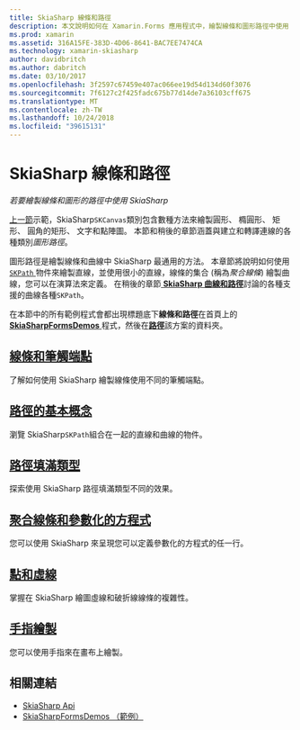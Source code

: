 ```yaml
---
title: SkiaSharp 線條和路徑
description: 本文說明如何在 Xamarin.Forms 應用程式中，繪製線條和圖形路徑中使用 SkiaSharp，並示範此範例程式碼。
ms.prod: xamarin
ms.assetid: 316A15FE-383D-4D06-8641-BAC7EE7474CA
ms.technology: xamarin-skiasharp
author: davidbritch
ms.author: dabritch
ms.date: 03/10/2017
ms.openlocfilehash: 3f2597c67459e407ac066ee19d54d134d60f3076
ms.sourcegitcommit: 7f6127c2f425fadc675b77d14de7a36103cff675
ms.translationtype: MT
ms.contentlocale: zh-TW
ms.lasthandoff: 10/24/2018
ms.locfileid: "39615131"
---
```

# <a name="skiasharp-lines-and-paths"></a>SkiaSharp 線條和路徑

_若要繪製線條和圖形的路徑中使用 SkiaSharp_

[上一節](~/xamarin-forms/user-interface/graphics/skiasharp/basics/index.md)示範，SkiaSharp`SKCanvas`類別包含數種方法來繪製圓形、 橢圓形、 矩形、 圓角的矩形、 文字和點陣圖。 本節和稍後的章節涵蓋與建立和轉譯連線的各種類別*圖形路徑*。

圖形路徑是繪製線條和曲線中 SkiaSharp 最通用的方法。 本章節將說明如何使用[ `SKPath` ](xref:SkiaSharp.SKPath)物件來繪製直線，並使用很小的直線，線條的集合 (稱為*聚合線條*) 繪製曲線，您可以在演算法來定義。 在稍後的章節[ **SkiaSharp 曲線和路徑**](../curves/index.md)討論的各種支援的曲線各種`SKPath`。

在本節中的所有範例程式會都出現標題底下**線條和路徑**在首頁上的[ **SkiaSharpFormsDemos** ](https://developer.xamarin.com/samples/xamarin-forms/SkiaSharpForms/Demos/)程式，然後在[**路徑**](https://github.com/xamarin/xamarin-forms-samples/tree/master/SkiaSharpForms/Demos/Demos/SkiaSharpFormsDemos/Paths)該方案的資料夾。

## <a name="lines-and-stroke-capslinesmd"></a>[線條和筆觸端點](lines.md)

了解如何使用 SkiaSharp 繪製線條使用不同的筆觸端點。

## <a name="path-basicspathsmd"></a>[路徑的基本概念](paths.md)

瀏覽 SkiaSharp`SKPath`組合在一起的直線和曲線的物件。

## <a name="the-path-fill-typesfill-typesmd"></a>[路徑填滿類型](fill-types.md)

探索使用 SkiaSharp 路徑填滿類型不同的效果。

## <a name="polylines-and-parametric-equationspolylinesmd"></a>[聚合線條和參數化的方程式](polylines.md)

您可以使用 SkiaSharp 來呈現您可以定義參數化的方程式的任一行。

## <a name="dots-and-dashesdotsmd"></a>[點和虛線](dots.md)

掌握在 SkiaSharp 繪圖虛線和破折線線條的複雜性。

## <a name="finger-paintingfinger-paintmd"></a>[手指繪製](finger-paint.md)

您可以使用手指來在畫布上繪製。


## <a name="related-links"></a>相關連結

- [SkiaSharp Api](https://docs.microsoft.com/dotnet/api/skiasharp)
- [SkiaSharpFormsDemos （範例）](https://developer.xamarin.com/samples/xamarin-forms/SkiaSharpForms/Demos/)
